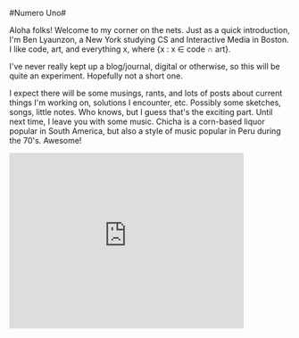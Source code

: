 #Numero Uno#

Aloha folks! Welcome to my corner on the nets. Just as a quick
introduction, I'm Ben Lyaunzon, a New York studying CS and Interactive
Media in Boston. I like code, art, and everything x, where {x : x ∈ code ∩ art}.

I've never really kept up a blog/journal, digital or otherwise, so this
will be quite an experiment. Hopefully not a short one.

I expect there will be some musings, rants, and lots of posts about
current things I'm working on, solutions I encounter, etc. Possibly 
some sketches, songs, little notes. Who knows, but I guess that's 
the exciting part. Until next time, I leave you with some music. Chicha 
is a corn-based liquor popular in South America, but also a style of music 
popular in Peru during the 70's. Awesome!

<iframe width="420" height="315" src="http://www.youtube.com/embed/RJIfmcZyV6k" frameborder="0" allowfullscreen></iframe>
